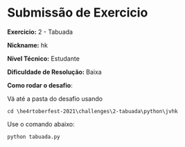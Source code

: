 # Submissão de Exercicio

**Exercicio:** 2 - Tabuada

**Nickname:** hk

**Nível Técnico:** Estudante

**Dificuldade de Resolução:** Baixa

**Como rodar o desafio**:

Vá até a pasta do desafio usando

```
cd \he4rtoberfest-2021\challenges\2-tabuada\python\jvhk
``` 

Use o comando abaixo: 
```bash
python tabuada.py
```